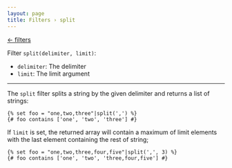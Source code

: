 ```yaml
---
layout: page
title: Filters › split
---
```


[← filters](./../filters.md)

<!-- {% raw %} -->

Filter `split(delimiter, limit)`:
* `delimiter`: The delimiter
* `limit`: The limit argument

---

The `split` filter splits a string by the given delimiter and returns a list of strings:

```twig
{% set foo = "one,two,three"|split(',') %}
{# foo contains ['one', 'two', 'three'] #}
```

If `limit` is set, the returned array will contain a maximum of limit elements with the last element containing the rest of string;

```twig
{% set foo = "one,two,three,four,five"|split(',', 3) %}
{# foo contains ['one', 'two', 'three,four,five'] #}
```

<!-- {% endraw %} -->